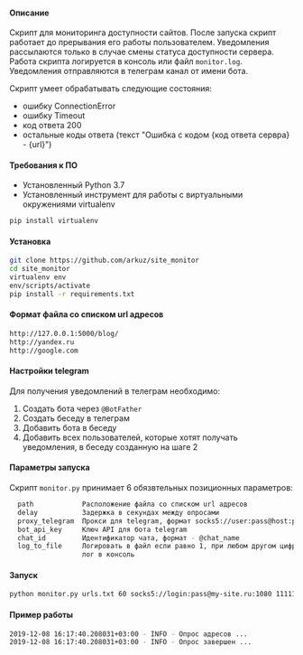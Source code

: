 #### Описание
Скрипт для мониторинга доступности сайтов. После запуска скрипт работает до прерывания его работы пользователем. Уведомления рассылаются только в случае смены статуса доступности сервера. Работа скрипта логируется в консоль или файл `monitor.log`. Уведомления отправляются в телеграм канал от имени бота.

Скрипт умеет обрабатывать следующие состояния:
 - ошибку ConnectionError
 - ошибку Timeout
 - код ответа 200
 - остальные коды ответа (текст "Ошибка с кодом {код ответа сервра} - {url}") 
 
 
#### Требования к ПО
- Установленный Python 3.7
- Установленный инструмент для работы с виртуальными окружениями virtualenv
```bash
pip install virtualenv
```

#### Установка
```bash
git clone https://github.com/arkuz/site_monitor
cd site_monitor
virtualenv env
env/scripts/activate
pip install -r requirements.txt
```

#### Формат файла со списком url адресов
```bash
http://127.0.0.1:5000/blog/
http://yandex.ru
http://google.com
```

#### Настройки telegram
Для получения уведомлений в телеграм необходимо:
1. Создать бота через `@BotFather`
2. Создать беседу в телеграм
3. Добавить бота в беседу
4. Добавить всех пользователей, которые хотят получать уведомления, в беседу созданную на шаге 2

#### Параметры запуска
Скрипт `monitor.py` принимает 6 обязвтельных позиционных параметров:
```bash
  path            Расположение файла со списком url адресов
  delay           Задержка в секундах между опросами
  proxy_telegram  Прокси для telegram, формат socks5://user:pass@host:port
  bot_api_key     Ключ API для бота telegram
  chat_id         Идентификатор чата, формат - @chat_name
  log_to_file     Логировать в файл если равно 1, при любом другом цифровом значении
                  лог в консоль
```

#### Запуск
```bash
python monitor.py urls.txt 60 socks5://login:pass@my-site.ru:1080 111111111:AAHH7k7pklz9ZFBcTucu8e2OWb43OKcl4UE @my_group 0
```

#### Пример работы
```bash
2019-12-08 16:17:40.208031+03:00 - INFO - Опрос адресов ...
2019-12-08 16:17:40.208031+03:00 - INFO - Опрос завершен ...
```
